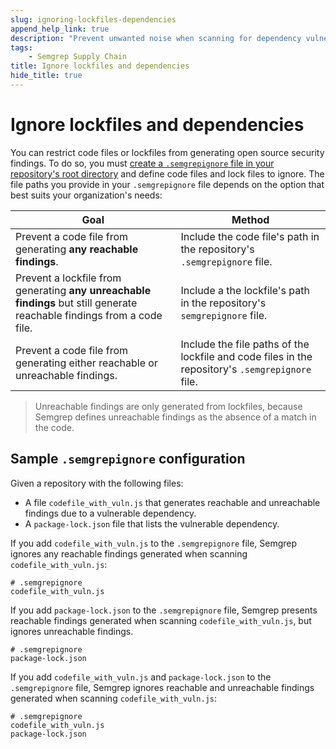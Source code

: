 ```yaml
---
slug: ignoring-lockfiles-dependencies
append_help_link: true
description: "Prevent unwanted noise when scanning for dependency vulnerabilities by ignoring lockfiles or code files."
tags:
    - Semgrep Supply Chain
title: Ignore lockfiles and dependencies
hide_title: true
---
```


# Ignore lockfiles and dependencies

You can restrict code files or lockfiles from generating open source security findings. To do so, you must [create a `.semgrepignore` file in your repository's root directory](/ignoring-files-folders-code/#define-ignored-files-and-folders-in-semgrep-appsec-platform) and define code files and lock files to ignore. The file paths you provide in your `.semgrepignore` file depends on the option that best suits your organization's needs:

| Goal | Method |
| ---- | ------ |
| Prevent a code file from generating **any reachable findings**. | Include the code file's path in the repository's `.semgrepignore` file. |
| Prevent a lockfile from generating **any unreachable findings** but still generate reachable findings from a code file. | Include a the lockfile's path in the repository's `semgrepignore` file. |
| Prevent a code file from generating either reachable or unreachable findings. | Include the file paths of the lockfile and code files in the repository's `.semgrepignore` file. |

> Unreachable findings are only generated from lockfiles, because Semgrep defines unreachable findings as the absence of a match in the code.

## Sample `.semgrepignore` configuration

Given a repository with the following files:

* A file `codefile_with_vuln.js` that generates reachable and unreachable findings due to a vulnerable dependency.
* A `package-lock.json` file that lists the vulnerable dependency.

If you add `codefile_with_vuln.js` to the `.semgrepignore` file, Semgrep ignores any reachable findings generated when scanning `codefile_with_vuln.js`:

```
# .semgrepignore
codefile_with_vuln.js
```

If you add `package-lock.json` to the `.semgrepignore` file, Semgrep presents reachable findings generated when scanning `codefile_with_vuln.js`, but ignores unreachable findings.

```
# .semgrepignore
package-lock.json
```

If you add `codefile_with_vuln.js` and `package-lock.json` to the `.semgrepignore` file, Semgrep ignores reachable and unreachable findings generated when scanning `codefile_with_vuln.js`:

```
# .semgrepignore
codefile_with_vuln.js
package-lock.json
````

